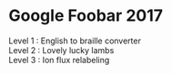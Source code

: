 # Google Foobar 2017

Level 1 : English to braille converter  
Level 2 : Lovely lucky lambs  
Level 3 : Ion flux relabeling  


